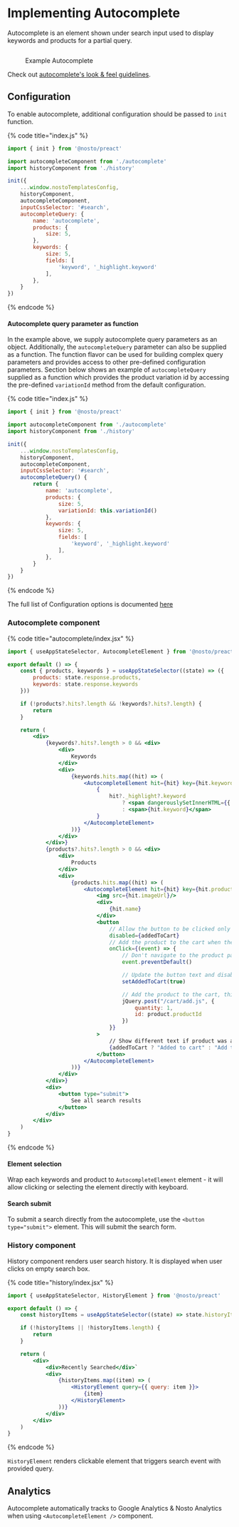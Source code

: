 # Implementing Autocomplete

Autocomplete is an element shown under search input used to display keywords and products for a partial query.

<figure><img src="../../../.gitbook/assets/Screenshot 2023-08-04 at 12.36.22.png" alt=""><figcaption><p>Example Autocomplete</p></figcaption></figure>

Check out [autocomplete's look & feel guidelines](https://help.nosto.com/en/articles/7169076-autocomplete-s-look-feel-guidelines).

## Configuration

To enable autocomplete, additional configuration should be passed to `init` function.

{% code title="index.js" %}
```javascript
import { init } from '@nosto/preact'

import autocompleteComponent from './autocomplete'
import historyComponent from './history'

init({
    ...window.nostoTemplatesConfig,
    historyComponent,
    autocompleteComponent,
    inputCssSelector: '#search',
    autocompleteQuery: {
        name: 'autocomplete',
        products: {
            size: 5,
        },
        keywords: {
            size: 5,
            fields: [
                'keyword', '_highlight.keyword'
            ],
        },
    }
})
```
{% endcode %}

#### Autocomplete query parameter as function&#x20;

In the example above, we supply autocomplete query parameters as an object. Additionally, the `autocompleteQuery` parameter can also be supplied as a function. The function flavor can be used for building complex query parameters and provides access to other pre-defined configuration parameters. Section below shows an example of `autocompleteQuery` supplied as a function which  provides the product variation id by accessing the pre-defined `variationId` method from the default configuration.

{% code title="index.js" %}
```javascript
import { init } from '@nosto/preact'

import autocompleteComponent from './autocomplete'
import historyComponent from './history'

init({
    ...window.nostoTemplatesConfig,
    historyComponent,
    autocompleteComponent,
    inputCssSelector: '#search',
    autocompleteQuery() {
        return {
            name: 'autocomplete',
            products: {
                size: 5,
                variationId: this.variationId()
            },
            keywords: {
                size: 5,
                fields: [
                    'keyword', '_highlight.keyword'
                ],
            },
        }
    }
})
```
{% endcode %}

The full list of Configuration options is documented [here](https://nosto.github.io/search-templates/library/interfaces/Config.html)

### Autocomplete component

{% code title="autocomplete/index.jsx" %}
```jsx
import { useAppStateSelector, AutocompleteElement } from '@nosto/preact'

export default () => {
    const { products, keywords } = useAppStateSelector((state) => ({
        products: state.response.products,
        keywords: state.response.keywords
    }))

    if (!products?.hits?.length && !keywords?.hits?.length) {
        return
    }

    return (
        <div>
            {keywords?.hits?.length > 0 && <div>
                <div>
                    Keywords
                </div>
                <div>
                    {keywords.hits.map((hit) => (
                        <AutocompleteElement hit={hit} key={hit.keyword}>
                            {
                                hit?._highlight?.keyword
                                    ? <span dangerouslySetInnerHTML={{ __html: hit._highlight.keyword }}></span>
                                    : <span>{hit.keyword}</span>
                            }
                        </AutocompleteElement>
                    ))}
                </div>
            </div>}
            {products?.hits?.length > 0 && <div>
                <div>
                    Products
                </div>
                <div>
                    {products.hits.map((hit) => (
                        <AutocompleteElement hit={hit} key={hit.productId} as="a">
                            <img src={hit.imageUrl}/>
                            <div>
                                {hit.name}
                            </div>
                            <button
                                // Allow the button to be clicked only once
                                disabled={addedToCart}
                                // Add the product to the cart when the button is clicked
                                onClick={(event) => {
                                    // Don't navigate to the product page
                                    event.preventDefault()

                                    // Update the button text and disable it
                                    setAddedToCart(true)

                                    // Add the product to the cart, this depends on the cart implementation
                                    jQuery.post("/cart/add.js", {
                                        quantity: 1,
                                        id: product.productId
                                    })
                                }}
                            >
                                // Show different text if product was added to the cart
                                {addedToCart ? "Added to cart" : "Add to cart"}
                            </button>
                        </AutocompleteElement>
                    ))}
                </div>
            </div>}
            <div>
                <button type="submit">
                    See all search results
                </button>
            </div>
        </div>
    )
}
```
{% endcode %}

#### Element selection

Wrap each keywords and product to `AutocompleteElement` element - it will allow clicking or selecting the element directly with keyboard.

#### Search submit

To submit a search directly from the autocomplete, use the `<button type="submit">` element. This will submit the search form.

### History component

History component renders user search history. It is displayed when user clicks on empty search box.

{% code title="history/index.jsx" %}
```jsx
import { useAppStateSelector, HistoryElement } from '@nosto/preact'

export default () => {
    const historyItems = useAppStateSelector((state) => state.historyItems)

    if (!historyItems || !historyItems.length) {
        return
    }

    return (
        <div>
            <div>Recently Searched</div>`
            <div>
                {historyItems.map((item) => (
                    <HistoryElement query={{ query: item }}>
                        {item}
                    </HistoryElement>
                ))}
            </div>
        </div>
    )
}
```
{% endcode %}

`HistoryElement` renders clickable element that triggers search event with provided query.

## Analytics

Autocomplete automatically tracks to Google Analytics & Nosto Analytics when using `<AutocompleteElement />` component.
